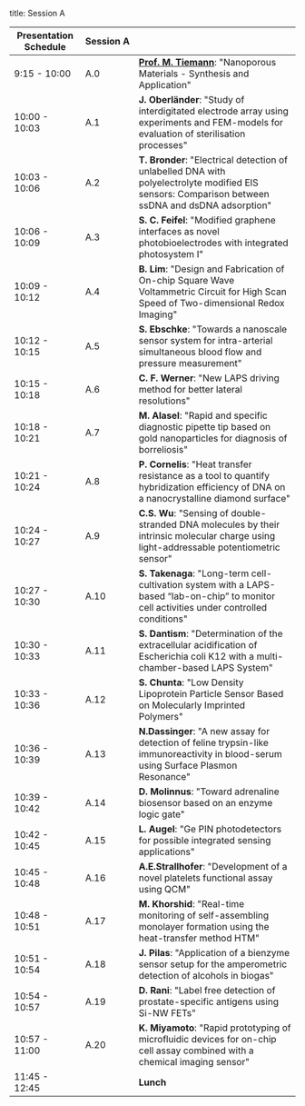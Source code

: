 title: Session A


|Presentation Schedule |**Session&nbsp;A**|   |                   
|------------|----------------------------------|---------|
|9:15 - 10:00 |A.0|  [**Prof. M. Tiemann**](tutoriala.html): "Nanoporous Materials - Synthesis and Application" |
|10:00 - 10:03 | A.1 |**J. Oberländer**: "Study of interdigitated electrode array using experiments and FEM-models for evaluation of sterilisation processes"|
|10:03 - 10:06 | A.2 |**T. Bronder**: "Electrical detection of unlabelled DNA with polyelectrolyte modified EIS sensors: Comparison between ssDNA and dsDNA adsorption"|
|10:06 - 10:09 | A.3 |**S. C. Feifel**: "Modified graphene interfaces as novel photobioelectrodes with integrated photosystem I"|
|10:09 - 10:12 | A.4 |**B. Lim**: "Design and Fabrication of On-chip Square Wave Voltammetric Circuit for High Scan Speed of Two-dimensional Redox Imaging"|
|10:12 - 10:15 | A.5 |**S. Ebschke**: "Towards a nanoscale sensor system for intra-arterial simultaneous blood flow and pressure measurement"|
|10:15 - 10:18 | A.6 |**C. F. Werner**: "New LAPS driving method for better lateral resolutions"|
|10:18 - 10:21 | A.7 |**M. Alasel**: "Rapid and specific diagnostic pipette tip based on gold nanoparticles for diagnosis of borreliosis"|
|10:21 - 10:24 | A.8 |**P. Cornelis**: "Heat transfer resistance as a tool to quantify hybridization efficiency of DNA on a nanocrystalline diamond surface"|
|10:24 - 10:27 | A.9 |**C.S. Wu**: "Sensing of double-stranded DNA molecules by their intrinsic molecular charge using light-addressable potentiometric sensor"|
|10:27 - 10:30 | A.10 |**S. Takenaga**: "Long-term cell-cultivation system with a LAPS-based “lab-on-chip” to monitor cell activities under controlled conditions"|
|10:30 - 10:33 | A.11 |**S. Dantism**: "Determination of the extracellular acidification of Escherichia coli K12 with a multi-chamber-based LAPS System"|
|10:33 - 10:36 | A.12 |**S. Chunta**: "Low Density Lipoprotein Particle Sensor Based on Molecularly Imprinted Polymers"|
|10:36 - 10:39 | A.13 |**N.Dassinger**: "A new assay for detection of feline trypsin-like immunoreactivity in blood-serum using Surface Plasmon Resonance"|
|10:39 - 10:42 | A.14 |**D. Molinnus**: "Toward adrenaline biosensor based on an enzyme logic gate"|
|10:42 - 10:45 | A.15 |**L. Augel**: "Ge PIN photodetectors for possible integrated sensing applications"|
|10:45 - 10:48 | A.16 |**A.E.Strallhofer**: "Development of a novel platelets functional assay using QCM"|
|10:48 - 10:51 | A.17 |**M. Khorshid**: "Real-time monitoring of self-assembling monolayer formation using the heat-transfer method HTM"|
|10:51 - 10:54 | A.18 |**J. Pilas**: "Application of a bienzyme sensor setup for the amperometric detection of alcohols in biogas"|
|10:54 - 10:57 | A.19 |**D. Rani**: "Label free detection of prostate-specific antigens using Si-NW FETs"|
|10:57 - 11:00 | A.20 |**K. Miyamoto**: "Rapid prototyping of microfluidic devices for on-chip cell assay combined with a chemical imaging sensor"|
|11:45 - 12:45 |   |**Lunch**            |
